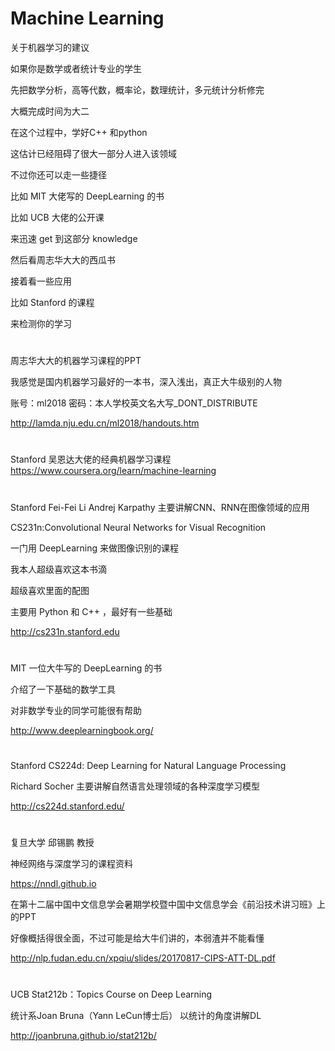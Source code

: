 # Machine Learning

关于机器学习的建议

如果你是数学或者统计专业的学生

先把数学分析，高等代数，概率论，数理统计，多元统计分析修完

大概完成时间为大二

在这个过程中，学好C++ 和python

这估计已经阻碍了很大一部分人进入该领域

不过你还可以走一些捷径

比如 MIT 大佬写的 DeepLearning 的书

比如 UCB 大佬的公开课

来迅速 get 到这部分 knowledge

然后看周志华大大的西瓜书

接着看一些应用

比如 Stanford 的课程

来检测你的学习
#
#
#
周志华大大的机器学习课程的PPT

我感觉是国内机器学习最好的一本书，深入浅出，真正大牛级别的人物

账号：ml2018 密码：本人学校英文名大写_DONT_DISTRIBUTE

http://lamda.nju.edu.cn/ml2018/handouts.htm
#
#
#
Stanford 吴恩达大佬的经典机器学习课程
https://www.coursera.org/learn/machine-learning
#
#
#
Stanford Fei-Fei Li Andrej Karpathy 主要讲解CNN、RNN在图像领域的应用

CS231n:Convolutional Neural Networks for Visual Recognition

一门用 DeepLearning 来做图像识别的课程

我本人超级喜欢这本书滴

超级喜欢里面的配图

主要用 Python 和 C++ ，最好有一些基础

http://cs231n.stanford.edu
#
#
#
MIT 一位大牛写的 DeepLearning 的书

介绍了一下基础的数学工具

对非数学专业的同学可能很有帮助

http://www.deeplearningbook.org/
#
#
#
Stanford CS224d: Deep Learning for Natural Language Processing

Richard Socher 主要讲解自然语言处理领域的各种深度学习模型

http://cs224d.stanford.edu/
#
#
#
复旦大学 邱锡鹏 教授

神经网络与深度学习的课程资料

https://nndl.github.io

在第十二届中国中文信息学会暑期学校暨中国中文信息学会《前沿技术讲习班》上的PPT

好像概括得很全面，不过可能是给大牛们讲的，本弱渣并不能看懂

http://nlp.fudan.edu.cn/xpqiu/slides/20170817-CIPS-ATT-DL.pdf
#
#
#
UCB Stat212b：Topics Course on Deep Learning

统计系Joan Bruna（Yann LeCun博士后） 以统计的角度讲解DL

http://joanbruna.github.io/stat212b/
